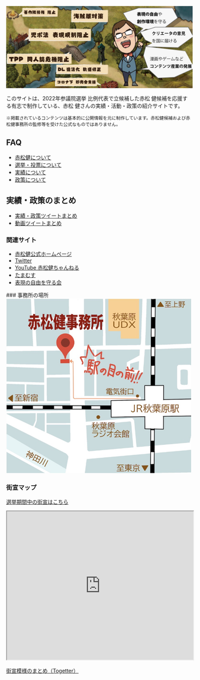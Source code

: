 <img src="/assets/images/roadmap.jpg" width="800px">

このサイトは、2022年参議院選挙 比例代表で立候補した赤松 健候補を応援する有志で制作している、赤松 健さんの実績・活動・政策の紹介サイトです。

```
※掲載されているコンテンツは基本的に公開情報を元に制作しています。赤松健候補および赤松健事務所の監修等を受けた公式なものではありません。
```

## FAQ

- [赤松健について](/faq/akamatsu.html)
- [選挙・投票について](/faq/vote.html)
- [実績について](/faq/merits.html)
- [政策について](/faq/policies.html)

## 実績・政策のまとめ

- [実績・政策ツイートまとめ](https://twitter.com/i/events/1534448485830828032)
- [動画ツイートまとめ](https://twitter.com/i/events/1539197170951151617)

### 関連サイト

- [赤松健公式ホームページ](https://kenakamatsu.jp/)
- [Twitter](https://twitter.com/KenAkamatsu)
- [YouTube 赤松健ちゃんねる](https://www.youtube.com/channel/UC-Y8SkiaiMISZbm7ac2sXug)
- [たまむす](https://tamamusu.com/)
- [表現の自由を守る会](https://hyogen.jp/)

<div id="office"></div>
### 事務所の場所

<img alt="赤松健事務所の場所" src="/assets/images/map.jpg" width="500" />

### 街宣マップ

[選挙期間中の街宣はこちら](/faq/vote.html#speech)

<iframe src="https://www.google.com/maps/d/u/0/embed?mid=1p2U6S6_vNQyzr0d9C8JAGYlvVgSNbFv-&ehbc=2E312F&z=7" width="100%" height="400"></iframe>

[街宣模様のまとめ（Togetter）](https://togetter.com/t/%E8%A1%A8%E7%8F%BE%E3%81%AE%E8%87%AA%E7%94%B1%E3%82%92%E5%AE%88%E3%82%8B%E4%BC%9A)
